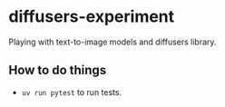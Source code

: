 # diffusers-experiment

Playing with text-to-image models and diffusers library.

## How to do things

* `uv run pytest` to run tests.
